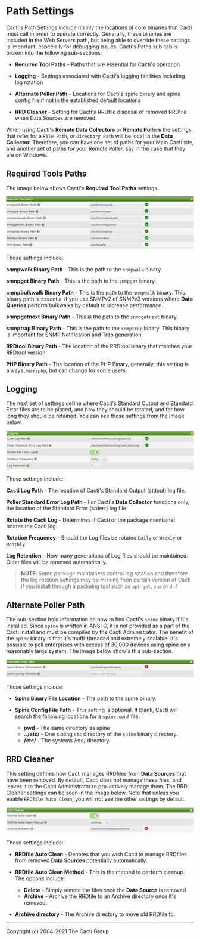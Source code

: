 # Path Settings

Cacti's Path Settings include mainly the locations of core binaries that
Cacti must call in order to operate correctly.  Generally, these binaries
are included in the Web Servers path, but being able to override these
settings is important, especially for debugging issues.  Cacti's Paths
sub-tab is broken into the following sub-sections:

- **Required Tool Paths** - Paths that are essential for Cacti's operation

- **Logging** - Settings associated with Cacti's logging facilities
  including log rotation

- **Alternate Poller Path** - Locations for Cacti's spine binary and spine
  config file if not in the established default locations

- **RRD Cleaner** - Setting for Cacti's RRDfile disposal of removed RRDfile
  when Data Sources are removed.

When using Cacti's **Remote Data Collectors** or **Remote Pollers** the settings that
refer for a `File Path`, or `Directory Path` will be local to the **Data Collector**.
Therefore, you can have one set of paths for your Main Cacti site, and another set of
paths for your Remote Poller, say in the case that they are on Windows.

## Required Tools Paths

The image below shows Cacti's **Required Tool Paths** settings.

![Required Tools Paths](images/settings-paths-required.png)

Those settings include:

**snmpwalk Binary Path** - This is the path to the `snmpwalk` binary.

**snmpget Binary Path** - This is the path to the `snmpget` binary.

**snmpbulkwalk Binary Path** - This is the path to the `snmpwalk` binary.  This binary
path is essential if you use SNMPv2 of SNMPv3 versions where **Data Queries** perform
bulkwalks by default to increase performance.

**snmpgetnext Binary Path** - This is the path to the `snmpgetnext` binary.

**snmptrap Binary Path** - This is the path to the `snmptrap` binary.  This binary
is important for SNMP Notification and Trap generation.

**RRDtool Binary Path** - The location of the RRDtool binary that matches your
RRDtool version.

**PHP Binary Path** - The location of the PHP Binary, generally, this setting is
always `/usr/php`, but can change for some users.

## Logging

The next set of settings define where Cacti's Standard Output and Standard
Error files are to be placed, and how they should be rotated, and for how
long they should be retained.  You can see those settings from the image below.

![Logfile Settings](images/settings-paths-logging.png)

Those settings include:

**Cacti Log Path** - The location of Cacti's Standard Output (stdout) log file.

**Poller Standard Error Log Path** - For Cacti's **Data Collector** functions only,
the location of the Standard Error (stderr) log file.

**Rotate the Cacti Log**  - Determines if Cacti or the package maintainer rotates
the Cacti log.

**Rotation Frequency** - Should the Log files be rotated `Daily` or `Weekly`
or `Monthly`

**Log Retention** - How many generations of Log files should be maintained.
Older files will be removed automatically.

> **NOTE**: Some package maintainers control log rotation and therefore the log
> rotation settings may be missing from certain version of Cacti if you install
> through a packaing tool such as `apt-get`, `yum` or `dnf`

## Alternate Poller Path

The sub-section hold information on how to find Cacti's `spine` binary if it's
installed.  Since `spine` is written in ANSI C, it is not provided as a part of
the Cacti install and must be compiled by the Cacti Administrator.  The benefit
of the `spine` binary is that it's mufti-threaded and extremely scalable.
It's possible to poll enterprises with excess of 30,000 devices using spine on
a reasonably large system.  The image below show's this sub-section.

![Alternate Poller Path](images/settings-paths-alternate.png)

Those settings include:

- **Spine Binary File Location** - The path to the spine binary.

- **Spine Config File Path** - This setting is optional.  If blank, Cacti will
  search the following locations for a `spine.conf` file.

   - **pwd** - The same directory as spine
   - **../etc/** - One sibling `etc` directory of the `spine` binary directory.
   - **/etc/** - The systems /etc/ directory.

## RRD Cleaner

This setting defines how Cacti manages RRDfiles from **Data Sources** that have
been removed.  By default, Cacti does not manage these files, and leaves it to
the Cacti Administrator to pro-actively manage them.  The RRD Cleaner settings
can be seen in the image below.  Note that unless you enable
`RRDfile Auto Clean`, you will not see the other settings by default.

![RRD Cleaner](images/settings-paths-rrd-cleaner.png)

Those settings include:

- **RRDfile Auto Clean** - Denotes that you wish Cacti to manage RRDfiles from
  removed **Data Sources** potentially automatically.

- **RRDfile Auto Clean Method** - This is the method to perform cleanup.  The
  options include:

   - **Delete** - Simply remote the files once the **Data Source** is removed
   - **Archive** - Archive the RRDfile to an Archive directory once it's removed.

- **Archive directory** - The Archive directory to move old RRDfile to.

---
Copyright (c) 2004-2021 The Cacti Group

